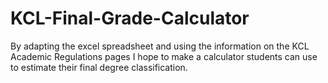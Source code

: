 # KCL-Final-Grade-Calculator
By adapting the excel spreadsheet and using the information on the KCL Academic Regulations pages I hope to make a calculator students can use to estimate their final degree classification.
